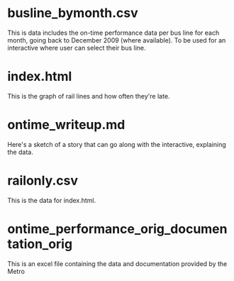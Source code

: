 # busline_bymonth.csv
This is data includes the on-time performance data per bus line for each month, going back to December 2009 (where available). To be used for an interactive where user can select their bus line.

# index.html
This is the graph of rail lines and how often they're late.

# ontime_writeup.md
Here's a sketch of a story that can go along with the interactive, explaining the data.

# railonly.csv
This is the data for index.html.

# ontime_performance_orig_documentation_orig
This is an excel file containing the data and documentation provided by the Metro